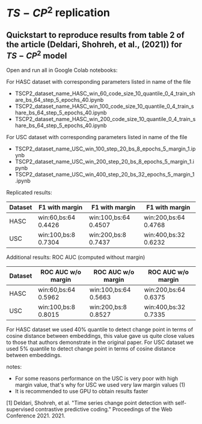 # $TS-CP^2$ replication

## Quickstart to reproduce results from table 2 of the article (Deldari, Shohreh, et al., (2021)) for $TS-CP^2$ model
Open and run all in Google Colab notebooks:

For HASC dataset with corresponding parameters listed in name of the file
- TSCP2_dataset_name_HASC_win_60_code_size_10_quantile_0_4_train_share_bs_64_step_5_epochs_40.ipynb
- TSCP2_dataset_name_HASC_win_100_code_size_10_quantile_0_4_train_share_bs_64_step_5_epochs_40.ipynb
- TSCP2_dataset_name_HASC_win_200_code_size_10_quantile_0_4_train_share_bs_64_step_5_epochs_40.ipynb

For USC dataset with corresponding parameters listed in name of the file
- TSCP2_dataset_name_USC_win_100_step_20_bs_8_epochs_5_margin_1.ipynb
- TSCP2_dataset_name_USC_win_200_step_20_bs_8_epochs_5_margin_1.ipynb
- TSCP2_dataset_name_USC_win_400_step_20_bs_32_epochs_5_margin_1.ipynb



Replicated results:

| Dataset     | F1 with margin        |     F1 with margin   |     F1 with margin   |
| ----------- | ----------------------|----------------------|----------------------|
| HASC        | win:60,bs:64    0.4426|win:100,bs:64   0.4507|win:200,bs:64   0.4768|
| USC         | win:100,bs:8    0.7304|win:200,bs:8    0.7437|win:400,bs:32   0.6232|

Additional results: ROC AUC (computed without margin)

| Dataset     | ROC AUC  w/o margin   |ROC AUC  w/o margin   |ROC AUC  w/o margin   |
| ----------- | ----------------------|----------------------|----------------------|
| HASC        | win:60,bs:64    0.5962|win:100,bs:64   0.5663|win:200,bs:64   0.6375|
| USC         | win:100,bs:8    0.8015|win:200,bs:8    0.8527|win:400,bs:32   0.7335|


For HASC dataset we used 40% quantile to detect change point in terms of cosine distance between embeddings, this value gave us quite close values to those that authors demonstrate in the original paper.
For USC dataset we used 5% quantile to detect change point in terms of cosine distance between embeddings.

notes:
- For some reasons performance on the USC is very poor with high margin value, that's why for USC we used very law margin values (1)
- It is recommended to use GPU to obtain results faster






[1] Deldari, Shohreh, et al. "Time series change point detection with self-supervised contrastive predictive coding." Proceedings of the Web Conference 2021. 2021.
